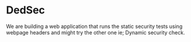 # DedSec
We are building a web application that runs the static security tests using webpage headers and might try the other one ie;
Dynamic security check.
